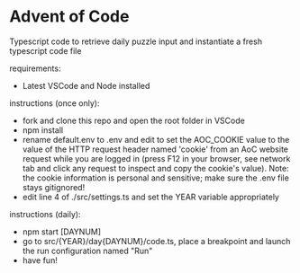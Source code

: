 # Advent of Code

Typescript code to retrieve daily puzzle input and instantiate a fresh typescript code file

requirements:
- Latest VSCode and Node installed

instructions (once only):
- fork and clone this repo and open the root folder in VSCode
- npm install
- rename default.env to .env and edit to set the AOC_COOKIE value to the value of the HTTP request header named 'cookie' from an AoC website request while you are logged in (press F12 in your browser, see network tab and click any request to inspect and copy the cookie's value). Note: the cookie information is personal and sensitive; make sure the .env file stays gitignored!
- edit line 4 of ./src/settings.ts and set the YEAR variable appropriately

instructions (daily):
- npm start [DAYNUM]
- go to src/{YEAR}/day{DAYNUM}/code.ts, place a breakpoint and launch the run configuration named "Run"
- have fun!
